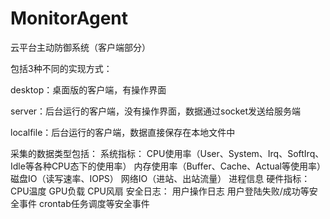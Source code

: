 # MonitorAgent
云平台主动防御系统（客户端部分）

包括3种不同的实现方式：

desktop：桌面版的客户端，有操作界面

server：后台运行的客户端，没有操作界面，数据通过socket发送给服务端

localfile：后台运行的客户端，数据直接保存在本地文件中

采集的数据类型包括：
系统指标：
  CPU使用率（User、System、Irq、SoftIrq、Idle等各种CPU态下的使用率）
  内存使用率（Buffer、Cache、Actual等使用率）
  磁盘IO（读写速率、IOPS）
  网络IO（进站、出站流量）
  进程信息
硬件指标：
  CPU温度
  GPU负载
  CPU风扇
安全日志：
  用户操作日志
  用户登陆失败/成功等安全事件
  crontab任务调度等安全事件


